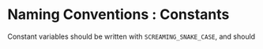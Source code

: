 # Naming Conventions : Constants

Constant variables should be written with `SCREAMING_SNAKE_CASE`, and should 